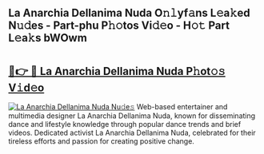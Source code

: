 ## La Anarchia Dellanima Nuda O𝚗𝚕yf𝚊ns L𝚎a𝚔ed N𝚞𝚍es - Part-phu P𝚑𝚘tos Vi𝚍𝚎o - H𝚘𝚝 Part L𝚎a𝚔s bWOwm

# <h2><a href="http://kf2okpo.oniu.top/?m=La+Anarchia+Dellanima+Nuda">🔗👉 🔴 La Anarchia Dellanima Nuda P𝚑ot𝚘𝚜 V𝚒d𝚎o</a></h2>

[![La Anarchia Dellanima Nuda Nu𝚍e𝚜](https://i.imgur.com/0qMVB7G.gif)](http://kf2okpo.oniu.top/?m=La+Anarchia+Dellanima+Nuda)
Web-based entertainer and multimedia designer La Anarchia Dellanima Nuda, known for disseminating dance and lifestyle knowledge through popular dance trends and brief videos. Dedicated activist La Anarchia Dellanima Nuda, celebrated for their tireless efforts and passion for creating positive change.  
